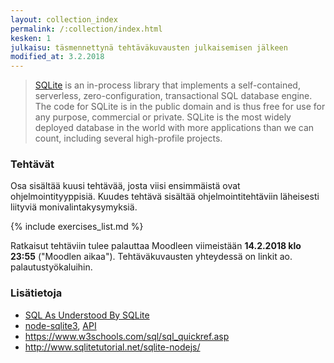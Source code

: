 ```yaml
---
layout: collection_index
permalink: /:collection/index.html
kesken: 1
julkaisu: täsmennettynä tehtäväkuvausten julkaisemisen jälkeen
modified_at: 3.2.2018
---
```




> [SQLite][SQLite] is an in-process library that implements a self-contained, serverless, zero-configuration, transactional SQL database engine. The code for SQLite is in the public domain and is thus free for use for any purpose, commercial or private. SQLite is the most widely deployed database in the world with more applications than we can count, including several high-profile projects.

[SQLite]: https://www.sqlite.org


### Tehtävät

Osa sisältää kuusi tehtävää, josta viisi ensimmäistä ovat ohjelmointityyppisiä.
Kuudes tehtävä sisältää ohjelmointitehtäviin läheisesti liityviä monivalintakysymyksiä.

{% include exercises_list.md %}

Ratkaisut tehtäviin tulee palauttaa Moodleen viimeistään  **14.2.2018 klo 23:55**
("Moodlen aikaa"). Tehtäväkuvausten yhteydessä on linkit ao. palautustyökaluihin.


### Lisätietoja

* [SQL As Understood By SQLite](https://www.sqlite.org/lang.html)
* [node-sqlite3](https://github.com/mapbox/node-sqlite3/blob/master/README.md), [API](https://github.com/mapbox/node-sqlite3/wiki/API)
* <https://www.w3schools.com/sql/sql_quickref.asp>
* <http://www.sqlitetutorial.net/sqlite-nodejs/>
